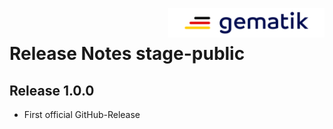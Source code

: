 <img align="right" width="250" height="47" src="media/Gematik_Logo_Flag.png"/> <br/>

# Release Notes stage-public

## Release 1.0.0
- First official GitHub-Release
